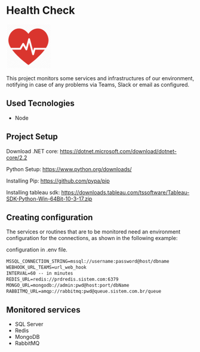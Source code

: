 # Health Check

<img src="health_check.png" width="120">

This project monitors some services and infrastructures of our environment, notifying in case of any problems via Teams, Slack or email as configured.

## Used Tecnologies

   * Node

## Project Setup

Download .NET core: 
https://dotnet.microsoft.com/download/dotnet-core/2.2

Python Setup: https://www.python.org/downloads/

Installing Pip: https://github.com/pypa/pip

Installing tableau sdk: https://downloads.tableau.com/tssoftware/Tableau-SDK-Python-Win-64Bit-10-3-17.zip


## Creating configuration

The services or routines that are to be monitored need an environment configuration for the connections, as shown in the following example:

configuration in .env file.

```
MSSQL_CONNECTION_STRING=mssql://username:password@host/dbname
WEBHOOK_URL_TEAMS=url_web_hook
INTERVAL=60 -- in minutes
REDIS_URL=redis://prdredis.sistem.com:6379
MONGO_URL=mongodb://admin:pwd@host:port/dbName
RABBITMQ_URL=amqp://rabbitmq:pwd@queue.sistem.com.br/queue
```

## Monitored services

   * SQL Server
   * Redis
   * MongoDB
   * RabbitMQ